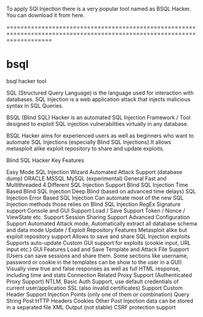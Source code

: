 To apply SQl Injection there is a very popular tool named as BSQL Hacker.
You can download it from here.

=========================================================================================================================

# bsql
bsql hacker tool

SQL (Structured Query Language) is the language used for interaction with databases. SQL injection is a web application attack that injects malicious syntax in SQL Queries.

BSQL (Blind SQL) Hacker is an automated SQL Injection Framework / Tool designed to exploit SQL injection vulnerabilities virtually in any database.

BSQL Hacker aims for experienced users as well as beginners who want to automate SQL Injections (especially Blind SQL Injections).It allows metasploit alike exploit repository to share and update exploits.

Blind SQL Hacker Key Features

Easy Mode
SQL Injection Wizard
Automated Attack Support (database dump)
ORACLE
MSSQL
MySQL (experimental)
General
Fast and Multithreaded
4 Different SQL Injection Support
Blind SQL Injection
Time Based Blind SQL Injection
Deep Blind (based on advanced time delays) SQL Injection
Error Based SQL Injection
Can automate most of the new SQL Injection methods those relies on Blind SQL Injection
RegEx Signature support
Console and GUI Support
Load / Save Support
Token / Nonce / ViewState etc. Support
Session Sharing Support
Advanced Configuration Support
Automated Attack mode, Automatically extract all database schema and data mode
Update / Exploit Repository Features
Metasploit alike but exploit repository support
Allows to save and share SQL Injection exploits
Supports auto-update
Custom GUI support for exploits (cookie input, URL input etc.)
GUI Features
Load and Save
Template and Attack File Support (Users can save sessions and share them. Some sections like username, password or cookie in the templates can be show to the user in a GUI)
Visually view true and false responses as well as full HTML response, including time and stats
Connection Related
Proxy Support (Authenticated Proxy Support)
NTLM, Basic Auth Support, use default credentials of current user/application
SSL (also invalid certificates) Support
Custom Header Support
Injection Points (only one of them or combination)
Query String
Post
HTTP Headers
Cookies
Other
Post Injection data can be stored in a separated file
XML Output (not stable)
CSRF protection support
